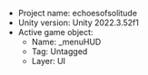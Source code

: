 <!-- UNITY CODE ASSIST INSTRUCTIONS START -->
- Project name: echoesofsolitude
- Unity version: Unity 2022.3.52f1
- Active game object:
  - Name: _menuHUD
  - Tag: Untagged
  - Layer: UI
<!-- UNITY CODE ASSIST INSTRUCTIONS END -->